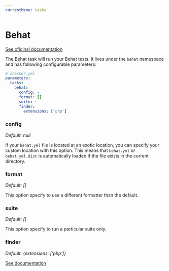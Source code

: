 ```yaml
---
currentMenu: tasks
---
```


# Behat

[See oficinal documentation](http://behat.org/)

The Behat task will run your Behat tests.
It lives under the `behat` namespace and has following configurable parameters:

```yml
# checker.yml
parameters:
  tasks:
    behat:
      config: ~
      format: []
      suite: ~
      finder:
        extensions: ['php']
```

### config

*Default: null*

If your `behat.yml` file is located at an exotic location,
you can specify your custom location with this option.
This means that `behat.yml` or `behat.yml.dist` is automatically loaded
if the file exists in the current directory.

### format

*Default: []*

This option specify to use a different formatter than the default.

### suite

*Default: []*

This option specify to run a particular suite only.

### finder

*Default: {extensions: ['php']}*

[See documentation](../tasks.md#finder)
